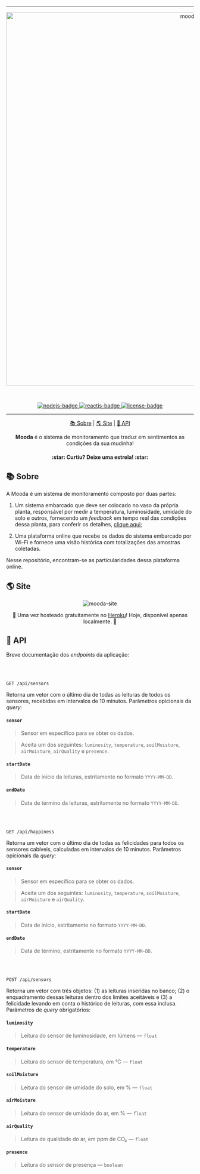 ***

<p align="center">
   <img src="https://i.ibb.co/XYbxkCj/mooda-logo.png" alt="mooda-logo" width=1000 />
</p>

<br />

<p align="center">  
  <a href="https://nodejs.org/en/">
    <img src="https://img.shields.io/badge/NodeJS-16.15.1-339933?style=for-the-badge&logo=node.js&logoColor=339933" alt="nodejs-badge" />
  </a>
  <a href="https://reactjs.org/">
    <img src="https://img.shields.io/badge/React-17.0.2-61DAFB?style=for-the-badge&logo=react&logoColor=61DAFB" alt="reactjs-badge" />
  </a>
  <a href="https://github.com/gvmossato/mooda/blob/main/LICENSE">
    <img src="https://img.shields.io/github/license/gvmossato/mooda?color=blue&style=for-the-badge" alt="license-badge" />
  </a>
</p>

***

<p align="center">
  <a href="#-sobre">📚 Sobre</a> | 
  <a href="#-site">🌎 Site</a>   | 
  <a href="#-api">🧰 API</a>
</p>

<p align="center">
  <b>Mooda</b> é o sistema de monitoramento que traduz em sentimentos as condições da sua mudinha! 
</p>
  
<h4 align="center">
  :star: Curtiu? Deixe uma estrela! :star:
</h4>

## 📚 Sobre

A Mooda é um sistema de monitoramento composto por duas partes:

1. Um sistema embarcado que deve ser colocado no vaso da própria planta, responsável por medir a temperatura, luminosidade, umidade do solo e outros, fornecendo um *feedback* em tempo real das condições dessa planta, para conferir os detalhes, [clique aqui](https://github.com/HenriqueKen/mooda-embarcado);

2. Uma plataforma online que recebe os dados do sistema embarcado por Wi-Fi e fornece uma visão histórica com totalizações das amostras coletadas.

Nesse repositório, encontram-se as particularidades dessa plataforma online.

## 🌎 Site

<p align="center">
   <img alt="mooda-site" src="https://i.ibb.co/hMpKVDg/mooda.gif" />
</p>

<p align="center">
   🔗 Uma vez hosteado gratuitamente no <a href="http://mood-a.herokuapp.com/">Heroku</a>! Hoje, disponível apenas localmente. 🔗
</p>

## 🧰 API

Breve documentação dos *endpoints* da aplicação:

<br />
<br />

```
GET /api/sensors
```

Retorna um vetor com o último dia de todas as leituras de todos os sensores, recebidas em intervalos de 10 minutos. Parâmetros opicionais da *query*:

#### `sensor`

> Sensor em específico para se obter os dados.

> Aceita um dos seguintes: `luminosity`, `temperature`, `soilMoisture`, `airMoisture`, `airQuality` e `presence`.

#### `startDate`

> Data de início da leituras, estritamente no formato `YYYY-MM-DD`.

#### `endDate`

> Data de término da leituras, estritamente no formato `YYYY-MM-DD`.

<br />
<br />

```
GET /api/happiness
```

Retorna um vetor com o último dia de todas as felicidades para todos os sensores cabíveis, calculadas em intervalos de 10 minutos. Parâmetros opicionais da *query*:

#### `sensor`

> Sensor em específico para se obter os dados.

> Aceita um dos seguintes: `luminosity`, `temperature`, `soilMoisture`, `airMoisture` e `airQuality`.

#### `startDate`

> Data de início, estritamente no formato `YYYY-MM-DD`.

#### `endDate`

> Data de término, estritamente no formato `YYYY-MM-DD`.

<br />
<br />

```
POST /api/sensors
```

Retorna um vetor com três objetos: (1) as leituras inseridas no banco; (2) o enquadramento dessas leituras dentro dos limites aceitáveis e (3) a felicidade levando em conta o histórico de leituras, com essa inclusa. Parâmetros de *query* obrigatórios:

#### `luminosity`

> Leitura do sensor de luminosidade, em lúmens — `float`

#### `temperature`

> Leitura do sensor de temperatura, em °C — `float`

#### `soilMoisture`

> Leitura do sensor de umidade do solo, em % — `float`

#### `airMoisture`

> Leitura do sensor de umidade do ar, em % — `float`

#### `airQuality`

> Leitura de qualidade do ar, em ppm de CO₂ — `float`

#### `presence`

> Leitura do sensor de presença — `boolean`
